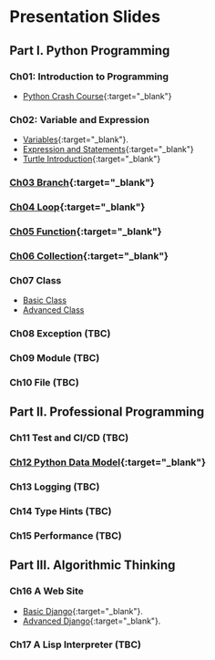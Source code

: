 # Presentation Slides

## Part I. Python Programming

### Ch01: Introduction to Programming

- [Python Crash Course](ch01_introduction/slides/crash_course.slides.html){:target="\_blank"}

### Ch02: Variable and Expression

- [Variables](ch02_variable/slides/variables.slides.html){:target="\_blank"}.
- [Expression and Statements](ch02_variable/slides/expression_statement.slides.html){:target="\_blank"}
- [Turtle Introduction](ch02_variable/slides/turtle_introduction.slides.html){:target="\_blank"}

### [Ch03 Branch](ch03_branch/slides/branch.slides.html){:target="\_blank"}

### [Ch04 Loop](ch04_loop/slides/loop.slides.html){:target="\_blank"}

### [Ch05 Function](ch05_function/slides/function.slides.html){:target="\_blank"}

### [Ch06 Collection](ch06_collection/slides/collection.slides.html){:target="\_blank"}

### Ch07 Class

- [Basic Class](ch07_class/slides/basic_class.slides.html)
- [Advanced Class](ch07_class/slides/advanced_class.slides.html)

### Ch08 Exception (TBC)

### Ch09 Module (TBC)

### Ch10 File (TBC)

## Part II. Professional Programming

### Ch11 Test and CI/CD (TBC)

### [Ch12 Python Data Model](ch12_data_model/slides/data_model.slides.html){:target="\_blank"}

### Ch13 Logging (TBC)

### Ch14 Type Hints (TBC)

### Ch15 Performance (TBC)

## Part III. Algorithmic Thinking

### Ch16 A Web Site

- [Basic Django](ch16_django/slides/basic_django.slides.html){:target="\_blank"}.
- [Advanced Django](ch16_django/slides/advanced_django.slides.html){:target="\_blank"}.

### Ch17 A Lisp Interpreter (TBC)

